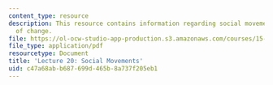 ```yaml
---
content_type: resource
description: This resource contains information regarding social movements as agents
  of change.
file: https://ol-ocw-studio-app-production.s3.amazonaws.com/courses/15-031j-energy-decisions-markets-and-policies-spring-2012/c47a68abb687699d465b8a737f205eb1_MIT15_031JS12_lec20.pdf
file_type: application/pdf
resourcetype: Document
title: 'Lecture 20: Social Movements'
uid: c47a68ab-b687-699d-465b-8a737f205eb1
---
```

